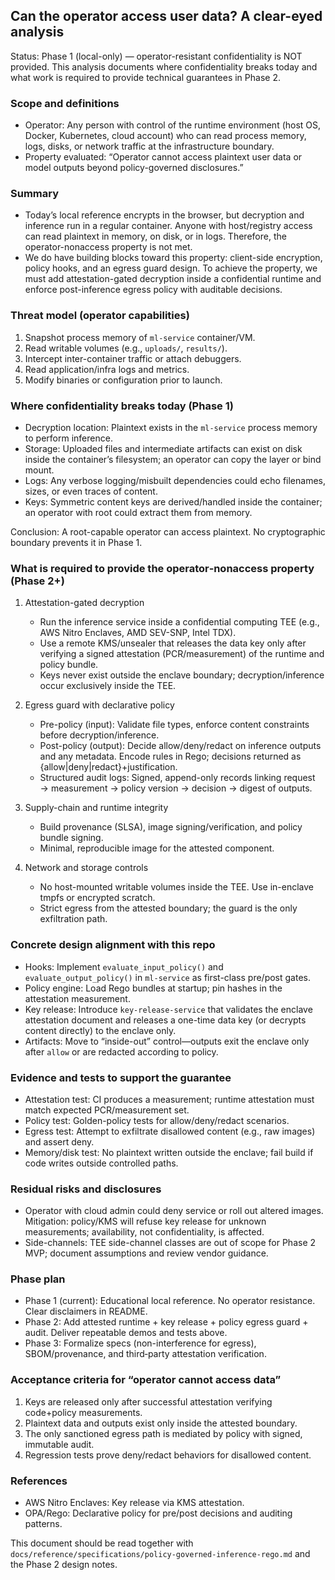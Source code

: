## Can the operator access user data? A clear-eyed analysis

Status: Phase 1 (local-only) — operator-resistant confidentiality is NOT provided. This analysis documents where confidentiality breaks today and what work is required to provide technical guarantees in Phase 2.

### Scope and definitions
- Operator: Any person with control of the runtime environment (host OS, Docker, Kubernetes, cloud account) who can read process memory, logs, disks, or network traffic at the infrastructure boundary.
- Property evaluated: “Operator cannot access plaintext user data or model outputs beyond policy-governed disclosures.”

### Summary
- Today’s local reference encrypts in the browser, but decryption and inference run in a regular container. Anyone with host/registry access can read plaintext in memory, on disk, or in logs. Therefore, the operator-nonaccess property is not met.
- We do have building blocks toward this property: client-side encryption, policy hooks, and an egress guard design. To achieve the property, we must add attestation-gated decryption inside a confidential runtime and enforce post-inference egress policy with auditable decisions.

### Threat model (operator capabilities)
1. Snapshot process memory of `ml-service` container/VM.
2. Read writable volumes (e.g., `uploads/`, `results/`).
3. Intercept inter-container traffic or attach debuggers.
4. Read application/infra logs and metrics.
5. Modify binaries or configuration prior to launch.

### Where confidentiality breaks today (Phase 1)
- Decryption location: Plaintext exists in the `ml-service` process memory to perform inference.
- Storage: Uploaded files and intermediate artifacts can exist on disk inside the container’s filesystem; an operator can copy the layer or bind mount.
- Logs: Any verbose logging/misbuilt dependencies could echo filenames, sizes, or even traces of content.
- Keys: Symmetric content keys are derived/handled inside the container; an operator with root could extract them from memory.

Conclusion: A root-capable operator can access plaintext. No cryptographic boundary prevents it in Phase 1.

### What is required to provide the operator‑nonaccess property (Phase 2+)
1. Attestation-gated decryption
   - Run the inference service inside a confidential computing TEE (e.g., AWS Nitro Enclaves, AMD SEV-SNP, Intel TDX).
   - Use a remote KMS/unsealer that releases the data key only after verifying a signed attestation (PCR/measurement) of the runtime and policy bundle.
   - Keys never exist outside the enclave boundary; decryption/inference occur exclusively inside the TEE.

2. Egress guard with declarative policy
   - Pre-policy (input): Validate file types, enforce content constraints before decryption/inference.
   - Post-policy (output): Decide allow/deny/redact on inference outputs and any metadata. Encode rules in Rego; decisions returned as {allow|deny|redact}+justification.
   - Structured audit logs: Signed, append-only records linking request → measurement → policy version → decision → digest of outputs.

3. Supply-chain and runtime integrity
   - Build provenance (SLSA), image signing/verification, and policy bundle signing.
   - Minimal, reproducible image for the attested component.

4. Network and storage controls
   - No host-mounted writable volumes inside the TEE. Use in-enclave tmpfs or encrypted scratch.
   - Strict egress from the attested boundary; the guard is the only exfiltration path.

### Concrete design alignment with this repo
- Hooks: Implement `evaluate_input_policy()` and `evaluate_output_policy()` in `ml-service` as first-class pre/post gates.
- Policy engine: Load Rego bundles at startup; pin hashes in the attestation measurement.
- Key release: Introduce `key-release-service` that validates the enclave attestation document and releases a one-time data key (or decrypts content directly) to the enclave only.
- Artifacts: Move to “inside-out” control—outputs exit the enclave only after `allow` or are redacted according to policy.

### Evidence and tests to support the guarantee
- Attestation test: CI produces a measurement; runtime attestation must match expected PCR/measurement set.
- Policy test: Golden-policy tests for allow/deny/redact scenarios.
- Egress test: Attempt to exfiltrate disallowed content (e.g., raw images) and assert deny.
- Memory/disk test: No plaintext written outside the enclave; fail build if code writes outside controlled paths.

### Residual risks and disclosures
- Operator with cloud admin could deny service or roll out altered images. Mitigation: policy/KMS will refuse key release for unknown measurements; availability, not confidentiality, is affected.
- Side-channels: TEE side-channel classes are out of scope for Phase 2 MVP; document assumptions and review vendor guidance.

### Phase plan
- Phase 1 (current): Educational local reference. No operator resistance. Clear disclaimers in README.
- Phase 2: Add attested runtime + key release + policy egress guard + audit. Deliver repeatable demos and tests above.
- Phase 3: Formalize specs (non-interference for egress), SBOM/provenance, and third‑party attestation verification.

### Acceptance criteria for “operator cannot access data”
1. Keys are released only after successful attestation verifying code+policy measurements.
2. Plaintext data and outputs exist only inside the attested boundary.
3. The only sanctioned egress path is mediated by policy with signed, immutable audit.
4. Regression tests prove deny/redact behaviors for disallowed content.

### References
- AWS Nitro Enclaves: Key release via KMS attestation.
- OPA/Rego: Declarative policy for pre/post decisions and auditing patterns.

This document should be read together with `docs/reference/specifications/policy-governed-inference-rego.md` and the Phase 2 design notes.

